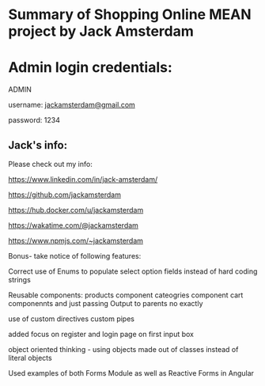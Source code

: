 # Summary of Shopping Online MEAN project by Jack Amsterdam

# Admin login credentials:

ADMIN

username: jackamsterdam@gmail.com

password: 1234

## Jack's info:

Please check out my info:

https://www.linkedin.com/in/jack-amsterdam/

https://github.com/jackamsterdam

https://hub.docker.com/u/jackamsterdam

https://wakatime.com/@jackamsterdam

https://www.npmjs.com/~jackamsterdam

Bonus- take notice of following features:

Correct use of Enums to populate select option fields instead of hard coding strings

Reusable components: products component cateogries component cart componennts and just passing Output to parents no exactly

use of custom directives custom pipes

added focus on register and login page on first input box

object oriented thinking - using objects made out of classes instead of literal objects

Used examples of both Forms Module as well as Reactive Forms in Angular
